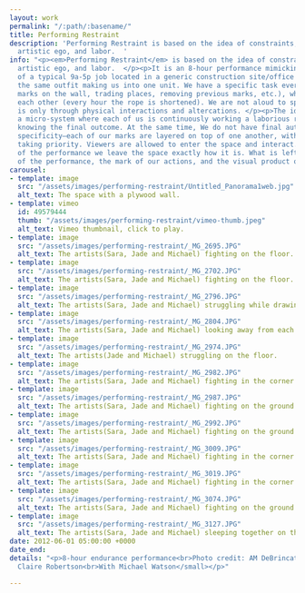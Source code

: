 ```yaml
---
layout: work
permalink: "/:path/:basename/"
title: Performing Restraint
description: 'Performing Restraint is based on the idea of constraints, ownership,
  artistic ego, and labor.  '
info: "<p><em>Performing Restraint</em> is based on the idea of constraints, ownership,
  artistic ego, and labor.  </p><p>It is an 8-hour performance mimicking the structure
  of a typical 9a-5p job located in a generic construction site/office space. We wear
  the same outfit making us into one unit. We have a specific task every hour (creating
  marks on the wall, trading places, removing previous marks, etc.), while tied to
  each other (every hour the rope is shortened). We are not aloud to speak. Communication
  is only through physical interactions and altercations. </p><p>The idea is to create
  a micro-system where each of us is continuously working a laborious routine, without
  knowing the final outcome. At the same time, We do not have final authorship or
  specificity—each of our marks are layered on top of one another, with no one’s hand
  taking priority. Viewers are allowed to enter the space and interact. At the end
  of the performance we leave the space exactly how it is. What is left is the residue
  of the performance, the mark of our actions, and the visual product of our labor.</p>"
carousel:
- template: image
  src: "/assets/images/performing-restraint/Untitled_Panorama1web.jpg"
  alt_text: The space with a plywood wall.
- template: vimeo
  id: 49579444
  thumb: "/assets/images/performing-restraint/vimeo-thumb.jpeg"
  alt_text: Vimeo thumbnail, click to play.
- template: image
  src: "/assets/images/performing-restraint/_MG_2695.JPG"
  alt_text: The artists(Sara, Jade and Michael) fighting on the floor.
- template: image
  src: "/assets/images/performing-restraint/_MG_2702.JPG"
  alt_text: The artists(Sara, Jade and Michael) fighting on the floor.
- template: image
  src: "/assets/images/performing-restraint/_MG_2796.JPG"
  alt_text: The artists(Sara, Jade and Michael) struggling while drawing on the wall.
- template: image
  src: "/assets/images/performing-restraint/_MG_2804.JPG"
  alt_text: The artists(Sara, Jade and Michael) looking away from each other.
- template: image
  src: "/assets/images/performing-restraint/_MG_2974.JPG"
  alt_text: The artists(Jade and Michael) struggling on the floor.
- template: image
  src: "/assets/images/performing-restraint/_MG_2982.JPG"
  alt_text: The artists(Sara, Jade and Michael) fighting in the corner.
- template: image
  src: "/assets/images/performing-restraint/_MG_2987.JPG"
  alt_text: The artists(Sara, Jade and Michael) fighting on the ground.
- template: image
  src: "/assets/images/performing-restraint/_MG_2992.JPG"
  alt_text: The artists(Sara, Jade and Michael) fighting on the ground.
- template: image
  src: "/assets/images/performing-restraint/_MG_3009.JPG"
  alt_text: The artists(Sara, Jade and Michael) fighting in the corner.
- template: image
  src: "/assets/images/performing-restraint/_MG_3019.JPG"
  alt_text: The artists(Sara, Jade and Michael) fighting in the corner.
- template: image
  src: "/assets/images/performing-restraint/_MG_3074.JPG"
  alt_text: The artists(Sara, Jade and Michael) fighting on the ground.
- template: image
  src: "/assets/images/performing-restraint/_MG_3127.JPG"
  alt_text: The artists(Sara, Jade and Michael) sleeping together on the ground.
date: 2012-06-01 05:00:00 +0000
date_end:
details: "<p>8-hour endurance performance<br>Photo credit: AM DeBrincat<br><small>Video credit:
  Claire Robertson<br>With Michael Watson</small></p>"

---
```

